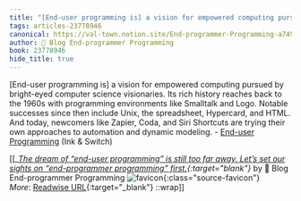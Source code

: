 ```yaml
---
title: "[End-user programming is] a vision for empowered computing pursued by ..."
tags: articles-23778946
canonical: https://val-town.notion.site/End-programmer-Programming-a749beb4a9b143f2990f575fb7e59b33
author: 📝 Blog End-programmer Programming
book: 23778946
hide_title: true
---
```


[End-user programming is] a vision for empowered computing pursued by bright-eyed computer science visionaries. Its rich history reaches back to the 1960s with programming environments like Smalltalk and Logo. Notable successes since then include Unix, the spreadsheet, Hypercard, and HTML. And today, newcomers like Zapier, Coda, and Siri Shortcuts are trying their own approaches to automation and dynamic modeling. - [End-user Programming](https://www.inkandswitch.com/end-user-programming/) (Ink & Switch)


[[<cite>_[The dream of “end-user programming” is still too far away. Let’s set our sights on “end-programmer programming” first.](https://val-town.notion.site/End-programmer-Programming-a749beb4a9b143f2990f575fb7e59b33){:target="_blank"}_</cite> by 📝 Blog End-programmer Programming ![favicon](https://s2.googleusercontent.com/s2/favicons?domain=val-town.notion.site){:class="source-favicon"}<br>
_More_: [Readwise URL](https://readwise.io/open/465096001){:target="_blank"}
::wrap]]